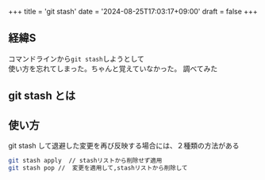+++
title = 'git stash'
date = '2024-08-25T17:03:17+09:00'
draft = false
+++

## 経緯S

コマンドラインから`git stash`しようとして  
使い方を忘れてしまった。ちゃんと覚えていなかった。
調べてみた

## git stash とは

## 使い方

git stash して退避した変更を再び反映する場合には、２種類の方法がある

```bash
git stash apply  // stashリストから削除せず適用
git stash pop //  変更を適用して,stashリストから削除して
```
